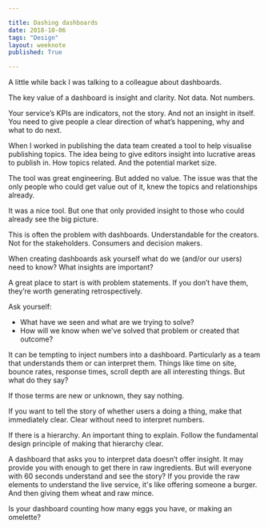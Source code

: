 ```yaml
---

title: Dashing dashboards
date: 2018-10-06
tags: "Design"
layout: weeknote
published: True

---
```


A little while back I was talking to a colleague about dashboards.

The key value of a dashboard is insight and clarity. Not data. Not numbers.

Your service’s KPIs are indicators, not the story. And not an insight in itself. You need to give people a clear direction of what’s happening, why and what to do next.

When I worked in publishing the data team created a tool to help visualise publishing topics. The idea being to give editors insight into lucrative areas to publish in. How topics related. And the potential market size.

The tool was great engineering. But added no value. The issue  was that the only people who could get value out of it, knew the topics and relationships already.

It was a nice tool. But one that only provided insight to those who could already see the big picture.

This is often the problem with dashboards. Understandable for the creators. Not for the stakeholders. Consumers and decision makers.

When creating dashboards ask yourself what do we (and/or our users) need to know? What insights are important?

A great place to start is with problem statements. If you don’t have them, they’re worth generating retrospectively.

Ask yourself:

- What have we seen and what are we trying to solve?
- How will we know when we've solved that problem or created that outcome?

It can be tempting to inject numbers into a dashboard. Particularly as a team that understands them or can interpret them. Things like time on site, bounce rates, response times, scroll depth are all interesting things. But what do they say?

If those terms are new or unknown, they say nothing.

If you want to tell the story of whether users a doing a thing, make that immediately clear. Clear without need to interpret numbers.

If there is a hierarchy. An important thing to explain. Follow the fundamental design principle of making that hierarchy clear.

A dashboard that asks you to interpret data doesn’t offer insight. It may provide you with enough to get there in raw ingredients. But will everyone with 60 seconds understand and see the story? If you provide the raw elements to understand the live service, it's like offering someone a burger. And then giving them wheat and raw mince.

Is your dashboard counting how many eggs you have, or making an omelette?
